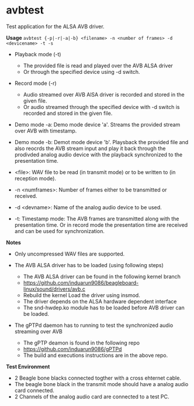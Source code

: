 # avbtest

Test application for the ALSA AVB driver. 

**Usage** `avbtest {-p|-r|-a|-b} <filename> -n <number of frames> -d <devicename> -t -s`

* Playback mode (-t)

  * The provided file is read and played over the AVB ALSA driver
  * Or through the specified device using -d switch.
   
* Record mode (-r)

   * Audio streamed over AVB AlSA driver is recorded and stored in the given file.
   * Or audio streamed through the specified device with -d switch is recorded and stored in the given file.
   
* Demo mode -a: Demo mode device 'a'. Streams the provided stream over AVB with timestamp.

* Demo mode -b: Demot mode device 'b'. Playsback the provided file and also reocrds the AVB stream input and play it back through the prodivded analog audio device with the playback synchronized to the presentation time.

* \<file\>: WAV file to be read (in transmit mode) or to be written to (in reception mode).
    
* -n \<numframes\>: Number of frames either to be transmitted or received.

* -d \<devname\>: Name of the analog audio device to be used.

* -t: Timestamp mode: The AVB frames are transmitted along with the presentation time.
                      Or in record mode the presentation time are received and can be used for synchronization.

**Notes** 

* Only uncompressed WAV files are supported. 

* The AVB ALSA driver has to be loaded (using following steps)

   * The AVB ALSA driver can be found in the following kernel branch
   * https://github.com/induarun9086/beagleboard-linux/sound/drivers/avb.c
   * Rebuild the kernel Load the driver using insmod.
   * The driver depends on the ALSA hardware dependent interface
   * The snd-hwdep.ko module has to be loaded before AVB driver can be loaded.
   
* The gPTPd daemon has to running to test the synchronized audio streaming over AVB

   * The gPTP deamon is found in the following repo
   * https://github.com/induarun9086/gPTPd
   * The build and executions instructions are in the above repo.
   
**Test Environment**

* 2 Beagle bone blacks connected togther with a cross ehternet cable.
* The beagle bone black in the transmit mode should have a analog audio card connected.
* 2 Channels of the analog audio card are connected to a test PC.

